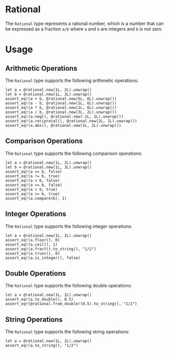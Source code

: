 # Rational

The `Rational` type represents a rational number, which is a number that can be expressed as a fraction `a/b` where `a` and `b` are integers and `b` is not zero.

# Usage

## Arithmetic Operations

The `Rational` type supports the following arithmetic operations:

```moonbit
let a = @rational.new(1L, 2L).unwrap()
let b = @rational.new(1L, 3L).unwrap()
assert_eq!(a + b, @rational.new(5L, 6L).unwrap())
assert_eq!(a - b, @rational.new(1L, 6L).unwrap())
assert_eq!(a * b, @rational.new(1L, 6L).unwrap())
assert_eq!(a / b, @rational.new(3L, 2L).unwrap())
assert_eq!(a.neg(), @rational.new(-1L, 2L).unwrap())
assert_eq!(a.reciprocal(), @rational.new(2L, 1L).unwrap())
assert_eq!(a.abs(), @rational.new(1L, 2L).unwrap())
```

## Comparison Operations

The `Rational` type supports the following comparison operations:

```moonbit
let a = @rational.new(1L, 2L).unwrap()
let b = @rational.new(1L, 3L).unwrap()
assert_eq!(a == b, false)
assert_eq!(a != b, true)
assert_eq!(a < b, false)
assert_eq!(a <= b, false)
assert_eq!(a > b, true)
assert_eq!(a >= b, true)
assert_eq!(a.compare(b), 1)
```

## Integer Operations

The `Rational` type supports the following integer operations:

```moonbit
let a = @rational.new(1L, 2L).unwrap()
assert_eq!(a.floor(), 0)
assert_eq!(a.ceil(), 1)
assert_eq!(a.fract().to_string(), "1/2")
assert_eq!(a.trunc(), 0)
assert_eq!(a.is_integer(), false)
```

## Double Operations

The `Rational` type supports the following double operations:

```moonbit
let a = @rational.new(1L, 2L).unwrap()
assert_eq!(a.to_double(), 0.5)
assert_eq!(@rational.from_double!(0.5).to_string(), "1/2")
```

## String Operations

The `Rational` type supports the following string operations:

```moonbit
let a = @rational.new(1L, 2L).unwrap()
assert_eq!(a.to_string(), "1/2")
```